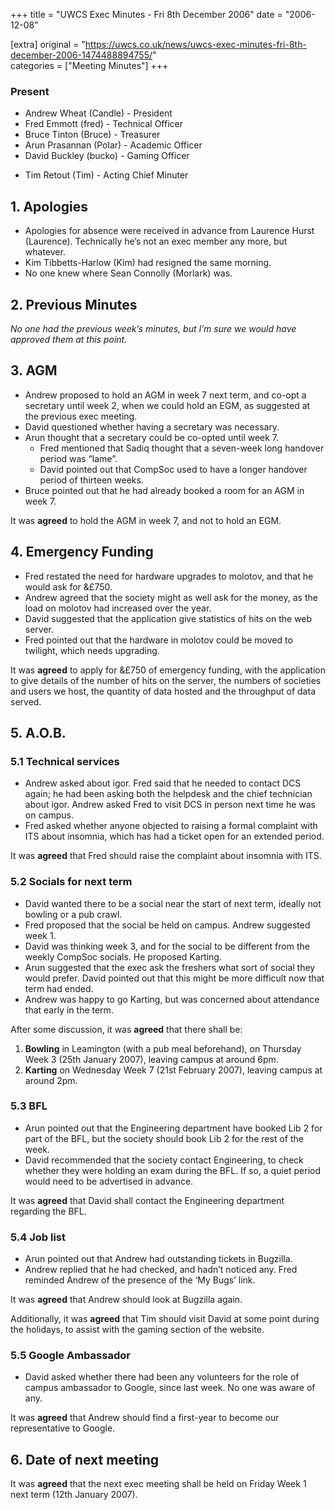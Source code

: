 +++
title = "UWCS Exec Minutes - Fri 8th December 2006"
date = "2006-12-08"

[extra]
original = "https://uwcs.co.uk/news/uwcs-exec-minutes-fri-8th-december-2006-1474488894755/"    
categories = ["Meeting Minutes"]
+++

### Present

  - Andrew Wheat (Candle) - President
  - Fred Emmott (fred) - Technical Officer
  - Bruce Tinton (Bruce) - Treasurer
  - Arun Prasannan (Polar) - Academic Officer
  - David Buckley (bucko) - Gaming Officer

<!-- end list -->

  - Tim Retout (Tim) - Acting Chief Minuter

## 1\. Apologies

  - Apologies for absence were received in advance from Laurence Hurst (Laurence). Technically he’s not an exec member any more, but whatever.
  - Kim Tibbetts-Harlow (Kim) had resigned the same morning.
  - No one knew where Sean Connolly (Morlark) was.

## 2\. Previous Minutes

*No one had the previous week’s minutes, but I’m sure we would have approved them at this point.*

## 3\. AGM

  - Andrew proposed to hold an AGM in week 7 next term, and co-opt a secretary until week 2, when we could hold an EGM, as suggested at the previous exec meeting.
  - David questioned whether having a secretary was necessary.
  - Arun thought that a secretary could be co-opted until week 7.
      - Fred mentioned that Sadiq thought that a seven-week long handover period was “lame”.
      - David pointed out that CompSoc used to have a longer handover period of thirteen weeks.
  - Bruce pointed out that he had already booked a room for an AGM in week 7.

It was **agreed** to hold the AGM in week 7, and not to hold an EGM.

## 4\. Emergency Funding

  - Fred restated the need for hardware upgrades to molotov, and that he would ask for &£750.
  - Andrew agreed that the society might as well ask for the money, as the load on molotov had increased over the year.
  - David suggested that the application give statistics of hits on the web server.
  - Fred pointed out that the hardware in molotov could be moved to twilight, which needs upgrading.

It was **agreed** to apply for &£750 of emergency funding, with the application to give details of the number of hits on the server, the numbers of societies and users we host, the quantity of data hosted and the throughput of data served.

## 5\. A.O.B.

### 5.1 Technical services

  - Andrew asked about igor. Fred said that he needed to contact DCS again; he had been asking both the helpdesk and the chief technician about igor. Andrew asked Fred to visit DCS in person next time he was on campus.
  - Fred asked whether anyone objected to raising a formal complaint with ITS about insomnia, which has had a ticket open for an extended period.

It was **agreed** that Fred should raise the complaint about insomnia with ITS.

### 5.2 Socials for next term

  - David wanted there to be a social near the start of next term, ideally not bowling or a pub crawl.
  - Fred proposed that the social be held on campus. Andrew suggested week 1.
  - David was thinking week 3, and for the social to be different from the weekly CompSoc socials. He proposed Karting.
  - Arun suggested that the exec ask the freshers what sort of social they would prefer. David pointed out that this might be more difficult now that term had ended.
  - Andrew was happy to go Karting, but was concerned about attendance that early in the term.

After some discussion, it was **agreed** that there shall be:

1.  **Bowling** in Leamington (with a pub meal beforehand), on Thursday Week 3 (25th January 2007), leaving campus at around 6pm.
2.  **Karting** on Wednesday Week 7 (21st February 2007), leaving campus at around 2pm.

### 5.3 BFL

  - Arun pointed out that the Engineering department have booked Lib 2 for part of the BFL, but the society should book Lib 2 for the rest of the week.
  - David recommended that the society contact Engineering, to check whether they were holding an exam during the BFL. If so, a quiet period would need to be advertised in advance.

It was **agreed** that David shall contact the Engineering department regarding the BFL.

### 5.4 Job list

  - Arun pointed out that Andrew had outstanding tickets in Bugzilla.
  - Andrew replied that he had checked, and hadn’t noticed any. Fred reminded Andrew of the presence of the ‘My Bugs’ link.

It was **agreed** that Andrew should look at Bugzilla again.

Additionally, it was **agreed** that Tim should visit David at some point during the holidays, to assist with the gaming section of the website.

### 5.5 Google Ambassador

  - David asked whether there had been any volunteers for the role of campus ambassador to Google, since last week. No one was aware of any.

It was **agreed** that Andrew should find a first-year to become our representative to Google.

## 6\. Date of next meeting

It was **agreed** that the next exec meeting shall be held on Friday Week 1 next term (12th January 2007).
